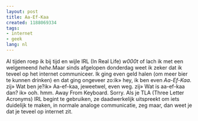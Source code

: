 ```yaml
---
layout: post
title: Aa-Ef-Kaa
created: 1188069334
tags:
- internet
- geek
lang: nl
---
```

Al tijden roep ik bij tijd en wijle IRL (In Real Life) _w000t_ of lach ik met een welgemeend _hehe_.Maar sinds afgelopen donderdag weet ik zeker dat ik teveel op het internet communiceer. Ik ging even geld halen (om meer bier te kunnen drinken) en dat ging ongeveer zo:ik» hey, ik ben even _Aa-Ef-Kaa_. zij» Wat ben je?ik» Aa-ef-kaa, jeweetwel, even weg. zij» Wat is aa-ef-kaa dan? ik» ooh. hmm. Away From Keyboard. Sorry. Als je TLA (Three Letter Acronyms) IRL begint te gebruiken, ze daadwerkelijk uitspreekt om iets duidelijk te maken, in normale analoge communicatie, zeg maar, dan weet je dat je teveel op internet zit. 
